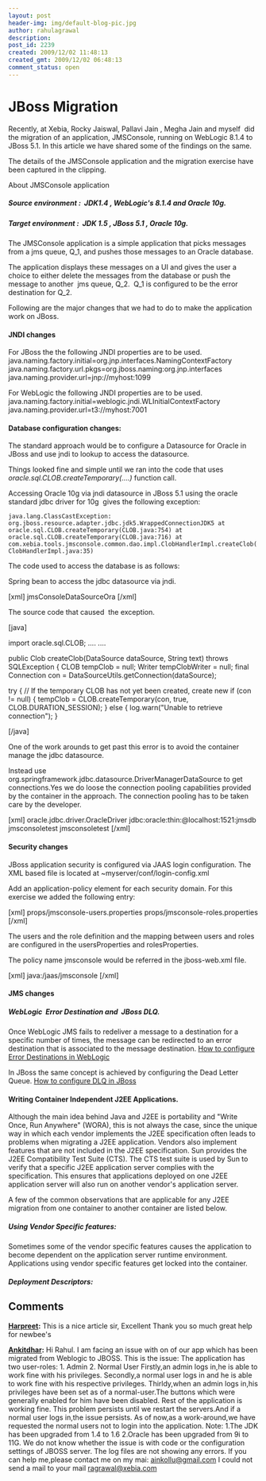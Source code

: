 ```yaml
---
layout: post
header-img: img/default-blog-pic.jpg
author: rahulagrawal
description: 
post_id: 2239
created: 2009/12/02 11:48:13
created_gmt: 2009/12/02 06:48:13
comment_status: open
---
```


# JBoss Migration

Recently, at Xebia, Rocky Jaiswal, Pallavi Jain , Megha Jain and myself  did the migration of an application, JMSConsole, running on WebLogic 8.1.4 to JBoss 5.1. In this article we have shared some of the findings on the same.

The details of the JMSConsole application and the migration exercise have been captured in the clipping.

About JMSConsole application

##### Source environment :  JDK1.4 , WebLogic's 8.1.4 and Oracle 10g.

##### Target environment :  JDK 1.5 , JBoss 5.1 , Oracle 10g.

The JMSConsole application is a simple application that picks messages from a jms queue, Q_1, and pushes those messages to an Oracle database.

The application displays these messages on a UI and gives the user a choice to either delete the messages from the database or push the message to another  jms queue, Q_2.  Q_1 is configured to be the error destination for Q_2.

Following are the major changes that we had to do to make the application work on JBoss. 

#### JNDI changes

For JBoss the the following JNDI properties are to be used. java.naming.factory.initial=org.jnp.interfaces.NamingContextFactory java.naming.factory.url.pkgs=org.jboss.naming:org.jnp.interfaces java.naming.provider.url=jnp://myhost:1099 

For WebLogic the following JNDI properties are to be used. java.naming.factory.initial=weblogic.jndi.WLInitialContextFactory java.naming.provider.url=t3://myhost:7001 

#### Database configuration changes:

The standard approach would be to configure a Datasource for Oracle in JBoss and use jndi to lookup to access the datasource.

Things looked fine and simple until we ran into the code that uses  _oracle.sql.CLOB.createTemporary(....)_ function call.

Accessing Oracle 10g via jndi datasource in JBoss 5.1 using the oracle standard jdbc driver for 10g  gives the following exception:

` java.lang.ClassCastException: org.jboss.resource.adapter.jdbc.jdk5.WrappedConnectionJDK5 at oracle.sql.CLOB.createTemporary(CLOB.java:754) at oracle.sql.CLOB.createTemporary(CLOB.java:716) at com.xebia.tools.jmsconsole.common.dao.impl.ClobHandlerImpl.createClob(ClobHandlerImpl.java:35) `

The code used to access the database is as follows: 

Spring bean to access the jdbc datasource via jndi.

[xml] <bean id="auditDataSource" class="org.springframework.jndi.JndiObjectFactoryBean"> <property name="jndiName"> <value>jmsConsoleDataSourceOra</value> </property> </bean> [/xml]

The source code that caused  the exception.

[java]

import oracle.sql.CLOB; .... ....

public Clob createClob(DataSource dataSource, String text) throws SQLException { CLOB tempClob = null; Writer tempClobWriter = null; final Connection con = DataSourceUtils.getConnection(dataSource);

try { // If the temporary CLOB has not yet been created, create new if (con != null) { tempClob = CLOB.createTemporary(con, true, CLOB.DURATION_SESSION); } else { log.warn("Unable to retrieve connection"); }

[/java]

One of the work arounds to get past this error is to avoid the container manage the jdbc datasource.

Instead use org.springframework.jdbc.datasource.DriverManagerDataSource to get connections.Yes we do loose the connection pooling capabilities provided by the container in the approach. The connection pooling has to be taken care by the developer.

[xml] <bean id="auditDataSource" class="org.springframework.jdbc.datasource.DriverManagerDataSource"> <property name="driverClassName"> <value>oracle.jdbc.driver.OracleDriver</value> </property> <property name="url"> <value>jdbc:oracle:thin:@localhost:1521:jmsdb</value> </property> <property name="username"> <value>jmsconsoletest</value> </property> <property name="password"> <value>jmsconsoletest</value> </property> </bean> [/xml]

#### Security changes

JBoss application security is configured via JAAS login configuration. The XML based file is located at ~myserver/conf/login-config.xml

Add an application-policy element for each security domain. For this exercise we added the following entry:

[xml] <application-policy name="jmsconsole"> <authentication> <login-module code="org.jboss.security.auth.spi.UsersRolesLoginModule" flag="required"> <module-option name="usersProperties">props/jmsconsole-users.properties</module-option> <module-option name="rolesProperties">props/jmsconsole-roles.properties</module-option> </login-module> </authentication> </application-policy> [/xml]

The users and the role definition and the mapping between users and roles are configured in the usersProperties and rolesProperties.

The policy name jmsconsole would be referred in the jboss-web.xml file.

[xml] <jboss-web> <security-domain> java:/jaas/jmsconsole </security-domain> </jboss-web> [/xml] 

#### JMS changes

##### WebLogic  Error Destination and  JBoss DLQ.

Once WebLogic JMS fails to redeliver a message to a destination for a specific number of times, the message can be redirected to an error destination that is associated to the message destination. [How to configure Error Destinations in WebLogic][1]

In JBoss the same concept is achieved by configuring the Dead Letter Queue. [How to configure DLQ in JBoss][2]

#### Writing Container Independent J2EE Applications.

Although the main idea behind Java and J2EE is portability and "Write Once, Run Anywhere" (WORA), this is not always the case, since the unique way in which each vendor implements the J2EE specification often leads to problems when migrating a J2EE application. Vendors also implement features that are not included in the J2EE specification. Sun provides the J2EE Compatibility Test Suite (CTS). The CTS test suite is used by Sun to verify that a specific J2EE application server complies with the specification. This ensures that applications deployed on one J2EE application server will also run on another vendor's application server.

A few of the common observations that are applicable for any J2EE migration from one container to another container are listed below. 

##### Using Vendor Specific features:

Sometimes some of the vendor specific features causes the application to become dependent on the application server runtime environment. Applications using vendor specific features get locked into the container. 

##### **Deployment Descriptors:**

   [1]: http://xebee.xebia.in/wp-content/uploads/2009/12/beaErrorDestinations1.JPG
   [2]: http://xebee.xebia.in/wp-content/uploads/2009/12/Jboss_DLQ1.PNG

## Comments

**[Harpreet](#5311 "2011-02-18 22:12:33"):** This is a nice article sir, Excellent Thank you so much great help for newbee's

**[Ankitdhar](#6419 "2011-12-19 23:41:05"):** Hi Rahul. I am facing an issue with on of our app which has been migrated from Weblogic to JBOSS. This is the issue: The application has two user-roles: 1\. Admin 2\. Normal User Firstly,an admin logs in,he is able to work fine with his privileges. Secondly,a normal user logs in and he is able to work fine with his respective privileges. Thirldy,when an admin logs in,his privileges have been set as of a normal-user.The buttons which were generally enabled for him have been disabled. Rest of the application is working fine. This problem persists until we restart the servers.And if a normal user logs in,the issue persists. As of now,as a work-around,we have requested the normal users not to login into the application. Note: 1.The JDK has been upgraded from 1.4 to 1.6 2.Oracle has been upgraded from 9i to 11G. We do not know whether the issue is with code or the configuration settings of JBOSS server. The log files are not showing any errors. If you can help me,please contact me on my mai: ainkollu@gmail.com I could not send a mail to your mail ragrawal@xebia.com

